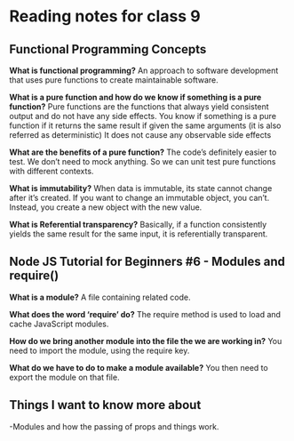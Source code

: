 # Reading notes for class 9

## Functional Programming Concepts

**What is functional programming?**
An approach to software development that uses pure functions to create maintainable software.

**What is a pure function and how do we know if something is a pure function?**
Pure functions are the functions that always yield consistent output and do not have any side effects. You know if something is a pure function if it returns the same result if given the same arguments (it is also referred as deterministic)
It does not cause any observable side effects

**What are the benefits of a pure function?**
The code’s definitely easier to test. We don’t need to mock anything. So we can unit test pure functions with different contexts.

**What is immutability?**
When data is immutable, its state cannot change after it’s created. If you want to change an immutable object, you can’t. Instead, you create a new object with the new value.

**What is Referential transparency?**
Basically, if a function consistently yields the same result for the same input, it is referentially transparent.

## Node JS Tutorial for Beginners #6 - Modules and require()

**What is a module?**
A file containing related code.

**What does the word ‘require’ do?**
The require method is used to load and cache JavaScript modules.

**How do we bring another module into the file the we are working in?**
You need to import the module, using the require key.

**What do we have to do to make a module available?**
You then need to export the module on that file.

## Things I want to know more about

-Modules and how the passing of props and things work.
